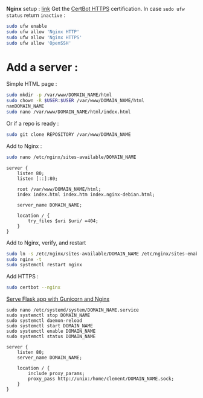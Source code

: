 
**Nginx** setup : [link](https://www.digitalocean.com/community/tutorials/how-to-install-nginx-on-ubuntu-20-04)
Get the [CertBot HTTPS](https://certbot.eff.org/instructions?ws=nginx&os=ubuntufocal) certification.
In case `sudo ufw status` return `inactive` : 
```bash
sudo ufw enable
sudo ufw allow 'Nginx HTTP'
sudo ufw allow 'Nginx HTTPS'
sudo ufw allow 'OpenSSH'
```


# Add a server  : 

Simple HTML page :
```bash
sudo mkdir -p /var/www/DOMAIN_NAME/html
sudo chown -R $USER:$USER /var/www/DOMAIN_NAME/html
nanDOMAIN_NAME
sudo nano /var/www/DOMAIN_NAME/html/index.html
```

Or if a repo is ready :
```bash
sudo git clone REPOSITORY /var/www/DOMAIN_NAME
```

Add to Nginx : 
```bash
sudo nano /etc/nginx/sites-available/DOMAIN_NAME
```

```
server {
    listen 80;
    listen [::]:80;
	
	root /var/www/DOMAIN_NAME/html;
	index index.html index.htm index.nginx-debian.html;
	
	server_name DOMAIN_NAME;
	
	location / {
		try_files $uri $uri/ =404;
	}
}
```

Add to Nginx, verify, and restart 
```bash
sudo ln -s /etc/nginx/sites-available/DOMAIN_NAME /etc/nginx/sites-enabled/
sudo nginx -t
sudo systemctl restart nginx
```

Add HTTPS : 
```bash
sudo certbot --nginx
```


[Serve Flask app with Gunicorn and Nginx](https://www.digitalocean.com/community/tutorials/how-to-serve-flask-applications-with-gunicorn-and-nginx-on-ubuntu-22-04)
```shell
sudo nano /etc/systemd/system/DOMAIN_NAME.service
sudo systemctl stop DOMAIN_NAME
sudo systemctl daemon-reload
sudo systemctl start DOMAIN_NAME
sudo systemctl enable DOMAIN_NAME
sudo systemctl status DOMAIN_NAME
```


```
server {
    listen 80;
    server_name DOMAIN_NAME;

    location / {
        include proxy_params;
        proxy_pass http://unix:/home/clement/DOMAIN_NAME.sock;
    }
}
```
